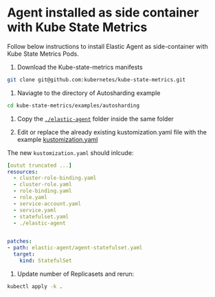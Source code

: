 # Agent installed as side container with Kube State Metrics 

Follow below instructions to install Elastic Agent as side-container with Kube State Metrics Pods.

1. Download the Kube-state-metrics manifests

```bash
git clone git@github.com:kubernetes/kube-state-metrics.git
```

1. Naviagte to the directory of Autosharding example

```bash
cd kube-state-metrics/examples/autosharding
```

1. Copy the [`./elastic-agent`](./elastic-agent) folder inside the same folder 

1. Edit or replace the already existing kustomization.yaml file with the example [kustomization.yaml](./kustomization.yaml)

The new `kustomization.yaml` should inlcude:

```yaml
[outut truncated ...]
resources:
  - cluster-role-binding.yaml
  - cluster-role.yaml
  - role-binding.yaml
  - role.yaml
  - service-account.yaml
  - service.yaml
  - statefulset.yaml
  - ./elastic-agent


patches:
- path: elastic-agent/agent-statefulset.yaml
  target:
    kind: StatefulSet
```

1. Update number of Replicasets  and rerun:

```bash
kubectl apply -k .
```
